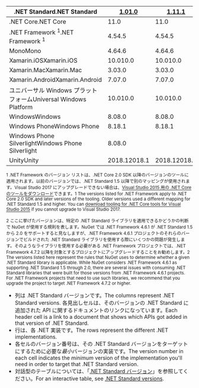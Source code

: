 | <span data-ttu-id="61f07-101">.NET Standard</span><span class="sxs-lookup"><span data-stu-id="61f07-101">.NET Standard</span></span>              | <span data-ttu-id="61f07-102">[1.0]</span><span class="sxs-lookup"><span data-stu-id="61f07-102">[1.0]</span></span>  | <span data-ttu-id="61f07-103">[1.1]</span><span class="sxs-lookup"><span data-stu-id="61f07-103">[1.1]</span></span>  | <span data-ttu-id="61f07-104">[1.2]</span><span class="sxs-lookup"><span data-stu-id="61f07-104">[1.2]</span></span> | <span data-ttu-id="61f07-105">[1.3]</span><span class="sxs-lookup"><span data-stu-id="61f07-105">[1.3]</span></span> | <span data-ttu-id="61f07-106">[1.4]</span><span class="sxs-lookup"><span data-stu-id="61f07-106">[1.4]</span></span> | <span data-ttu-id="61f07-107">[1.5]</span><span class="sxs-lookup"><span data-stu-id="61f07-107">[1.5]</span></span>              | <span data-ttu-id="61f07-108">[1.6]</span><span class="sxs-lookup"><span data-stu-id="61f07-108">[1.6]</span></span>              | <span data-ttu-id="61f07-109">[2.0]</span><span class="sxs-lookup"><span data-stu-id="61f07-109">[2.0]</span></span>               |
|----------------------------|--------|--------|-------|-------|-------|--------------------|--------------------|---------------------|
| <span data-ttu-id="61f07-110">.NET Core</span><span class="sxs-lookup"><span data-stu-id="61f07-110">.NET Core</span></span>                  | <span data-ttu-id="61f07-111">1</span><span class="sxs-lookup"><span data-stu-id="61f07-111">1.0</span></span>    | <span data-ttu-id="61f07-112">1</span><span class="sxs-lookup"><span data-stu-id="61f07-112">1.0</span></span>    | <span data-ttu-id="61f07-113">1</span><span class="sxs-lookup"><span data-stu-id="61f07-113">1.0</span></span>   | <span data-ttu-id="61f07-114">1</span><span class="sxs-lookup"><span data-stu-id="61f07-114">1.0</span></span>   | <span data-ttu-id="61f07-115">1</span><span class="sxs-lookup"><span data-stu-id="61f07-115">1.0</span></span>   | <span data-ttu-id="61f07-116">1</span><span class="sxs-lookup"><span data-stu-id="61f07-116">1.0</span></span>                | <span data-ttu-id="61f07-117">1</span><span class="sxs-lookup"><span data-stu-id="61f07-117">1.0</span></span>                | <span data-ttu-id="61f07-118">2.0</span><span class="sxs-lookup"><span data-stu-id="61f07-118">2.0</span></span>                 |
| <span data-ttu-id="61f07-119">.NET Framework <sup>1</sup></span><span class="sxs-lookup"><span data-stu-id="61f07-119">.NET Framework <sup>1</sup></span></span>| <span data-ttu-id="61f07-120">4.5</span><span class="sxs-lookup"><span data-stu-id="61f07-120">4.5</span></span>    | <span data-ttu-id="61f07-121">4.5</span><span class="sxs-lookup"><span data-stu-id="61f07-121">4.5</span></span>    | <span data-ttu-id="61f07-122">4.5.1</span><span class="sxs-lookup"><span data-stu-id="61f07-122">4.5.1</span></span> | <span data-ttu-id="61f07-123">4.6</span><span class="sxs-lookup"><span data-stu-id="61f07-123">4.6</span></span>   | <span data-ttu-id="61f07-124">4.6.1</span><span class="sxs-lookup"><span data-stu-id="61f07-124">4.6.1</span></span> | <span data-ttu-id="61f07-125">4.6.1 <sup>2</sup></span><span class="sxs-lookup"><span data-stu-id="61f07-125">4.6.1 <sup>2</sup></span></span> | <span data-ttu-id="61f07-126">4.6.1 <sup>2</sup></span><span class="sxs-lookup"><span data-stu-id="61f07-126">4.6.1 <sup>2</sup></span></span> | <span data-ttu-id="61f07-127">4.6.1 <sup>2</sup></span><span class="sxs-lookup"><span data-stu-id="61f07-127">4.6.1 <sup>2</sup></span></span>  |
| <span data-ttu-id="61f07-128">Mono</span><span class="sxs-lookup"><span data-stu-id="61f07-128">Mono</span></span>                       | <span data-ttu-id="61f07-129">4.6</span><span class="sxs-lookup"><span data-stu-id="61f07-129">4.6</span></span>    | <span data-ttu-id="61f07-130">4.6</span><span class="sxs-lookup"><span data-stu-id="61f07-130">4.6</span></span>    | <span data-ttu-id="61f07-131">4.6</span><span class="sxs-lookup"><span data-stu-id="61f07-131">4.6</span></span>   | <span data-ttu-id="61f07-132">4.6</span><span class="sxs-lookup"><span data-stu-id="61f07-132">4.6</span></span>   | <span data-ttu-id="61f07-133">4.6</span><span class="sxs-lookup"><span data-stu-id="61f07-133">4.6</span></span>   | <span data-ttu-id="61f07-134">4.6</span><span class="sxs-lookup"><span data-stu-id="61f07-134">4.6</span></span>                | <span data-ttu-id="61f07-135">4.6</span><span class="sxs-lookup"><span data-stu-id="61f07-135">4.6</span></span>                | <span data-ttu-id="61f07-136">5.4</span><span class="sxs-lookup"><span data-stu-id="61f07-136">5.4</span></span>                 |
| <span data-ttu-id="61f07-137">Xamarin.iOS</span><span class="sxs-lookup"><span data-stu-id="61f07-137">Xamarin.iOS</span></span>                | <span data-ttu-id="61f07-138">10.0</span><span class="sxs-lookup"><span data-stu-id="61f07-138">10.0</span></span>   | <span data-ttu-id="61f07-139">10.0</span><span class="sxs-lookup"><span data-stu-id="61f07-139">10.0</span></span>   | <span data-ttu-id="61f07-140">10.0</span><span class="sxs-lookup"><span data-stu-id="61f07-140">10.0</span></span>  | <span data-ttu-id="61f07-141">10.0</span><span class="sxs-lookup"><span data-stu-id="61f07-141">10.0</span></span>  | <span data-ttu-id="61f07-142">10.0</span><span class="sxs-lookup"><span data-stu-id="61f07-142">10.0</span></span>  | <span data-ttu-id="61f07-143">10.0</span><span class="sxs-lookup"><span data-stu-id="61f07-143">10.0</span></span>               | <span data-ttu-id="61f07-144">10.0</span><span class="sxs-lookup"><span data-stu-id="61f07-144">10.0</span></span>               | <span data-ttu-id="61f07-145">10.14</span><span class="sxs-lookup"><span data-stu-id="61f07-145">10.14</span></span>               |
| <span data-ttu-id="61f07-146">Xamarin.Mac</span><span class="sxs-lookup"><span data-stu-id="61f07-146">Xamarin.Mac</span></span>                | <span data-ttu-id="61f07-147">3.0</span><span class="sxs-lookup"><span data-stu-id="61f07-147">3.0</span></span>    | <span data-ttu-id="61f07-148">3.0</span><span class="sxs-lookup"><span data-stu-id="61f07-148">3.0</span></span>    | <span data-ttu-id="61f07-149">3.0</span><span class="sxs-lookup"><span data-stu-id="61f07-149">3.0</span></span>   | <span data-ttu-id="61f07-150">3.0</span><span class="sxs-lookup"><span data-stu-id="61f07-150">3.0</span></span>   | <span data-ttu-id="61f07-151">3.0</span><span class="sxs-lookup"><span data-stu-id="61f07-151">3.0</span></span>   | <span data-ttu-id="61f07-152">3.0</span><span class="sxs-lookup"><span data-stu-id="61f07-152">3.0</span></span>                | <span data-ttu-id="61f07-153">3.0</span><span class="sxs-lookup"><span data-stu-id="61f07-153">3.0</span></span>                | <span data-ttu-id="61f07-154">3.8</span><span class="sxs-lookup"><span data-stu-id="61f07-154">3.8</span></span>                 |
| <span data-ttu-id="61f07-155">Xamarin.Android</span><span class="sxs-lookup"><span data-stu-id="61f07-155">Xamarin.Android</span></span>            | <span data-ttu-id="61f07-156">7.0</span><span class="sxs-lookup"><span data-stu-id="61f07-156">7.0</span></span>    | <span data-ttu-id="61f07-157">7.0</span><span class="sxs-lookup"><span data-stu-id="61f07-157">7.0</span></span>    | <span data-ttu-id="61f07-158">7.0</span><span class="sxs-lookup"><span data-stu-id="61f07-158">7.0</span></span>   | <span data-ttu-id="61f07-159">7.0</span><span class="sxs-lookup"><span data-stu-id="61f07-159">7.0</span></span>   | <span data-ttu-id="61f07-160">7.0</span><span class="sxs-lookup"><span data-stu-id="61f07-160">7.0</span></span>   | <span data-ttu-id="61f07-161">7.0</span><span class="sxs-lookup"><span data-stu-id="61f07-161">7.0</span></span>                | <span data-ttu-id="61f07-162">7.0</span><span class="sxs-lookup"><span data-stu-id="61f07-162">7.0</span></span>                | <span data-ttu-id="61f07-163">8.0</span><span class="sxs-lookup"><span data-stu-id="61f07-163">8.0</span></span>                 |
| <span data-ttu-id="61f07-164">ユニバーサル Windows プラットフォーム</span><span class="sxs-lookup"><span data-stu-id="61f07-164">Universal Windows Platform</span></span> | <span data-ttu-id="61f07-165">10.0</span><span class="sxs-lookup"><span data-stu-id="61f07-165">10.0</span></span>   | <span data-ttu-id="61f07-166">10.0</span><span class="sxs-lookup"><span data-stu-id="61f07-166">10.0</span></span>   | <span data-ttu-id="61f07-167">10.0</span><span class="sxs-lookup"><span data-stu-id="61f07-167">10.0</span></span>  | <span data-ttu-id="61f07-168">10.0</span><span class="sxs-lookup"><span data-stu-id="61f07-168">10.0</span></span>  | <span data-ttu-id="61f07-169">10.0</span><span class="sxs-lookup"><span data-stu-id="61f07-169">10.0</span></span>  | <span data-ttu-id="61f07-170">10.0.16299</span><span class="sxs-lookup"><span data-stu-id="61f07-170">10.0.16299</span></span>         | <span data-ttu-id="61f07-171">10.0.16299</span><span class="sxs-lookup"><span data-stu-id="61f07-171">10.0.16299</span></span>         | <span data-ttu-id="61f07-172">10.0.16299</span><span class="sxs-lookup"><span data-stu-id="61f07-172">10.0.16299</span></span>          |
| <span data-ttu-id="61f07-173">Windows</span><span class="sxs-lookup"><span data-stu-id="61f07-173">Windows</span></span>                    | <span data-ttu-id="61f07-174">8.0</span><span class="sxs-lookup"><span data-stu-id="61f07-174">8.0</span></span>    | <span data-ttu-id="61f07-175">8.0</span><span class="sxs-lookup"><span data-stu-id="61f07-175">8.0</span></span>    | <span data-ttu-id="61f07-176">8.1</span><span class="sxs-lookup"><span data-stu-id="61f07-176">8.1</span></span>   |       |       |                    |                    |                     |
| <span data-ttu-id="61f07-177">Windows Phone</span><span class="sxs-lookup"><span data-stu-id="61f07-177">Windows Phone</span></span>              | <span data-ttu-id="61f07-178">8.1</span><span class="sxs-lookup"><span data-stu-id="61f07-178">8.1</span></span>    | <span data-ttu-id="61f07-179">8.1</span><span class="sxs-lookup"><span data-stu-id="61f07-179">8.1</span></span>    | <span data-ttu-id="61f07-180">8.1</span><span class="sxs-lookup"><span data-stu-id="61f07-180">8.1</span></span>   |       |       |                    |                    |                     |
| <span data-ttu-id="61f07-181">Windows Phone Silverlight</span><span class="sxs-lookup"><span data-stu-id="61f07-181">Windows Phone Silverlight</span></span>  | <span data-ttu-id="61f07-182">8.0</span><span class="sxs-lookup"><span data-stu-id="61f07-182">8.0</span></span>    |        |       |       |       |                    |                    |                     |
| <span data-ttu-id="61f07-183">Unity</span><span class="sxs-lookup"><span data-stu-id="61f07-183">Unity</span></span>                      | <span data-ttu-id="61f07-184">2018.1</span><span class="sxs-lookup"><span data-stu-id="61f07-184">2018.1</span></span> | <span data-ttu-id="61f07-185">2018.1</span><span class="sxs-lookup"><span data-stu-id="61f07-185">2018.1</span></span> | <span data-ttu-id="61f07-186">2018.1</span><span class="sxs-lookup"><span data-stu-id="61f07-186">2018.1</span></span>| <span data-ttu-id="61f07-187">2018.1</span><span class="sxs-lookup"><span data-stu-id="61f07-187">2018.1</span></span>| <span data-ttu-id="61f07-188">2018.1</span><span class="sxs-lookup"><span data-stu-id="61f07-188">2018.1</span></span>| <span data-ttu-id="61f07-189">2018.1</span><span class="sxs-lookup"><span data-stu-id="61f07-189">2018.1</span></span>             |  <span data-ttu-id="61f07-190">2018.1</span><span class="sxs-lookup"><span data-stu-id="61f07-190">2018.1</span></span>            | <span data-ttu-id="61f07-191">2018.1</span><span class="sxs-lookup"><span data-stu-id="61f07-191">2018.1</span></span>              |

<span data-ttu-id="61f07-192"><sup>1 .NET Framework のバージョン リストは、.NET Core 2.0 SDK 以降のバージョンのツールに適用されます。以前のバージョンでは、.NET Standard 1.5 以降で別のマッピングが使用されます。Visual Studio 2017 にアップグレードできない場合は、[Visual Studio 2015 用の .NET Core のツールをダウンロード](https://github.com/dotnet/core/blob/master/release-notes/download-archive.md)できます。</sup></span><span class="sxs-lookup"><span data-stu-id="61f07-192"><sup>1 The versions listed for .NET Framework apply to .NET Core 2.0 SDK and later versions of the tooling. Older versions used a different mapping for .NET Standard 1.5 and higher. You can [download tooling for .NET Core tools for Visual Studio 2015](https://github.com/dotnet/core/blob/master/release-notes/download-archive.md) if you cannot upgrade to Visual Studio 2017.</sup></span></span>

<span data-ttu-id="61f07-193"><sup>2 ここに挙げたバージョンは、特定の .NET Standard ライブラリを適用できるかどうかの判断で NuGet が使用する規則を表します。NuGet では .NET Framework 4.6.1 が .NET Standard 1.5 から 2.0 をサポートすると見なしますが、.NET Framework 4.6.1 プロジェクトのそれらのバージョンでビルドされた .NET Standard ライブラリを使用する際にいくつかの問題が発生します。そのようなライブラリを使用する必要がある .NET Framework プロジェクトでは、.NET Framework 4.7.2 以降を対象とするプロジェクトにアップグレードすることをお勧めします。</sup></span><span class="sxs-lookup"><span data-stu-id="61f07-193"><sup>2 The versions listed here represent the rules that NuGet uses to determine whether a given .NET Standard library is applicable. While NuGet considers .NET Framework 4.6.1 as supporting .NET Standard 1.5 through 2.0, there are several issues with consuming .NET Standard libraries that were built for those versions from .NET Framework 4.6.1 projects. For .NET Framework projects that need to use such libraries, we recommend that you upgrade the project to target .NET Framework 4.7.2 or higher.</sup></span></span>

- <span data-ttu-id="61f07-194">列は .NET Standard バージョンです。</span><span class="sxs-lookup"><span data-stu-id="61f07-194">The columns represent .NET Standard versions.</span></span> <span data-ttu-id="61f07-195">各見出しセルは、そのバージョンの .NET Standard に追加された API に関するドキュメントのリンクになっています。</span><span class="sxs-lookup"><span data-stu-id="61f07-195">Each header cell is a link to a document that shows which APIs got added in that version of .NET Standard.</span></span>
- <span data-ttu-id="61f07-196">行は、各 .NET 実装です。</span><span class="sxs-lookup"><span data-stu-id="61f07-196">The rows represent the different .NET implementations.</span></span>
- <span data-ttu-id="61f07-197">各セルのバージョン番号は、その .NET Standard バージョンをターゲットにするために必要な*最小*バージョンの実装です。</span><span class="sxs-lookup"><span data-stu-id="61f07-197">The version number in each cell indicates the *minimum* version of the implementation you'll need in order to target that .NET Standard version.</span></span>
- <span data-ttu-id="61f07-198">対話型のテーブルについては、「[.NET Standard バージョン](https://immo.landwerth.net/netstandard-versions/#)」を参照してください。</span><span class="sxs-lookup"><span data-stu-id="61f07-198">For an interactive table, see [.NET Standard versions](https://immo.landwerth.net/netstandard-versions/#).</span></span>

[1.0]: https://github.com/dotnet/standard/blob/master/docs/versions/netstandard1.0.md
[1.1]: https://github.com/dotnet/standard/blob/master/docs/versions/netstandard1.1.md
[1.2]: https://github.com/dotnet/standard/blob/master/docs/versions/netstandard1.2.md
[1.3]: https://github.com/dotnet/standard/blob/master/docs/versions/netstandard1.3.md
[1.4]: https://github.com/dotnet/standard/blob/master/docs/versions/netstandard1.4.md
[1.5]: https://github.com/dotnet/standard/blob/master/docs/versions/netstandard1.5.md
[1.6]: https://github.com/dotnet/standard/blob/master/docs/versions/netstandard1.6.md
[2.0]: https://github.com/dotnet/standard/blob/master/docs/versions/netstandard2.0.md
